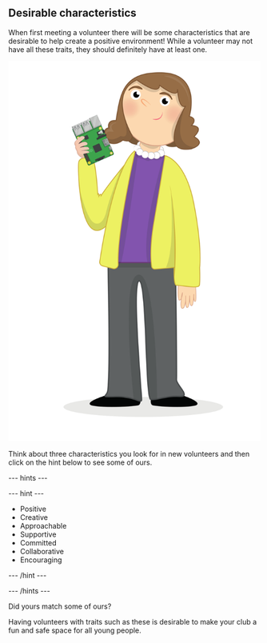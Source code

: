 ## Desirable characteristics

When first meeting a volunteer there will be some characteristics that are desirable to help create a positive environment! While a volunteer may not have all these traits, they should definitely have at least one.

![A colunteer holding a Raspberry pi standing](images/5-Volunteers.png)

Think about three characteristics you look for in new volunteers and then click on the hint below to see some of ours.

--- hints ---

--- hint ---

* Positive
* Creative
* Approachable
* Supportive
* Committed
* Collaborative
* Encouraging

--- /hint ---

--- /hints ---

Did yours match some of ours?

Having volunteers with traits such as these is desirable to make your club a fun and safe space for all young people.
